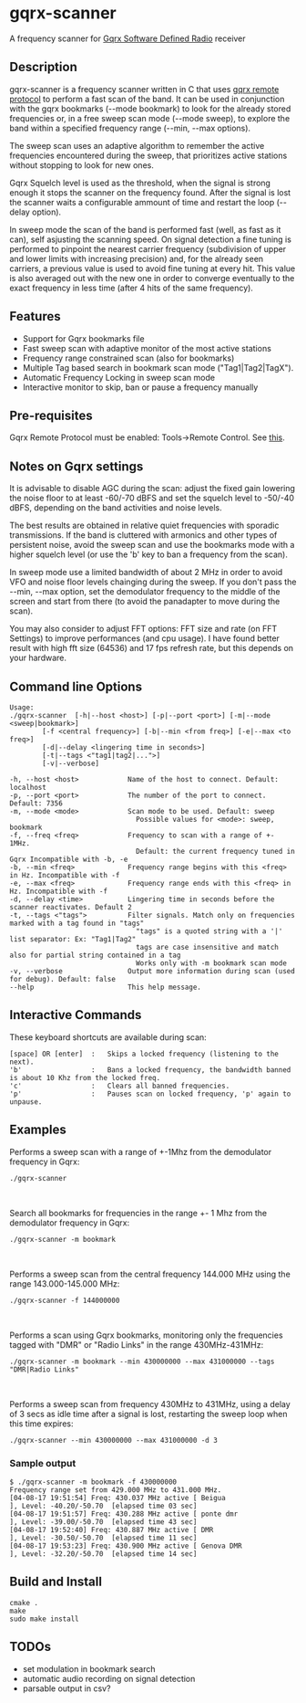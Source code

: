 # gqrx-scanner
A frequency scanner for [Gqrx Software Defined Radio](http://gqrx.dk/) receiver
## Description

gqrx-scanner is a frequency scanner written in C that uses [gqrx remote protocol](http://gqrx.dk/doc/remote-control) to perform a fast scan of the band. It can be used in conjunction with the gqrx bookmarks (--mode bookmark) to look for the already stored frequencies or, in a free sweep scan mode (--mode sweep), to explore the band within a specified frequency range (--min, --max options). 

The sweep scan uses an adaptive algorithm to remember the active frequencies encountered during the sweep, that prioritizes active stations without stopping to look for new ones. 

Gqrx Squelch level is used as the threshold, when the signal is strong enough it stops the scanner on the frequency found.
After the signal is lost the scanner waits a configurable ammount of time and restart the loop (--delay option). 

In sweep mode the scan of the band is performed fast (well, as fast as it can), self asjusting the scanning speed. On signal detection a fine tuning is performed to pinpoint the nearest carrier frequency (subdivision of upper and lower limits with increasing precision) and, for the already seen carriers, a previous value is used to avoid fine tuning at every hit. This value is also averaged out with the new one in order to converge eventually to the exact frequency in less time (after 4 hits of the same frequency).

## Features
* Support for Gqrx bookmarks file
* Fast sweep scan with adaptive monitor of the most active stations 
* Frequency range constrained scan (also for bookmarks)
* Multiple Tag based search in bookmark scan mode ("Tag1|Tag2|TagX").
* Automatic Frequency Locking in sweep scan mode
* Interactive monitor to skip, ban or pause a frequency manually

## Pre-requisites
Gqrx Remote Protocol must be enabled: Tools->Remote Control. See [this](http://gqrx.dk/doc/remote-control).

## Notes on Gqrx settings
It is advisable to disable AGC during the scan: adjust the fixed gain lowering the noise floor to at least -60/-70 dBFS and set the squelch level to -50/-40 dBFS, depending on the band activities and noise levels.

The best results are obtained in relative quiet frequencies with sporadic transmissions. If the band is cluttered with armonics and other types of persistent noise, avoid the sweep scan and use the bookmarks mode with a higher squelch level (or use the 'b' key to ban a frequency from the scan). 

In sweep mode use a limited bandwidth of about 2 MHz in order to avoid VFO and noise floor levels chainging during the sweep.
If you don't pass the --min, --max option, set the demodulator frequency to the middle of the screen and start from there (to avoid the panadapter to move during the scan).

You may also consider to adjust FFT options: FFT size and rate (on FFT Settings) to improve performances (and cpu usage).
I have found better result with high fft size (64536) and 17 fps refresh rate, but this depends on your hardware.

## Command line Options
```
Usage:
./gqrx-scanner	[-h|--host <host>] [-p|--port <port>] [-m|--mode <sweep|bookmark>]
		[-f <central frequency>] [-b|--min <from freq>] [-e|--max <to freq>]
		[-d|--delay <lingering time in seconds>]
		[-t|--tags <"tag1|tag2|...">]
		[-v|--verbose]

-h, --host <host>            Name of the host to connect. Default: localhost
-p, --port <port>            The number of the port to connect. Default: 7356
-m, --mode <mode>            Scan mode to be used. Default: sweep
                               Possible values for <mode>: sweep, bookmark
-f, --freq <freq>            Frequency to scan with a range of +- 1MHz.
                               Default: the current frequency tuned in Gqrx Incompatible with -b, -e
-b, --min <freq>             Frequency range begins with this <freq> in Hz. Incompatible with -f
-e, --max <freq>             Frequency range ends with this <freq> in Hz. Incompatible with -f
-d, --delay <time>           Lingering time in seconds before the scanner reactivates. Default 2
-t, --tags <"tags">          Filter signals. Match only on frequencies marked with a tag found in "tags"
                               "tags" is a quoted string with a '|' list separator: Ex: "Tag1|Tag2"
                               tags are case insensitive and match also for partial string contained in a tag
                               Works only with -m bookmark scan mode
-v, --verbose                Output more information during scan (used for debug). Default: false
--help                       This help message.

```

## Interactive Commands 
These keyboard shortcuts are available during scan:
```
[space] OR [enter]  :   Skips a locked frequency (listening to the next).
'b'                 :   Bans a locked frequency, the bandwidth banned is about 10 Khz from the locked freq. 
'c'                 :   Clears all banned frequencies.
'p'                 :   Pauses scan on locked frequency, 'p' again to unpause. 
```

## Examples
Performs a sweep scan with a range of +-1Mhz from the demodulator frequency in Gqrx:
```
./gqrx-scanner 
```
<br>

Search all bookmarks for frequencies in the range +- 1 Mhz from the demodulator frequency in Gqrx:
```
./gqrx-scanner -m bookmark
```
<br>

Performs a sweep scan from the central frequency 144.000 MHz using the range 143.000-145.000 MHz:
```
./gqrx-scanner -f 144000000
```
<br>

Performs a scan using Gqrx bookmarks, monitoring only the frequencies tagged with "DMR" or "Radio Links" in the range 430MHz-431MHz:

```
./gqrx-scanner -m bookmark --min 430000000 --max 431000000 --tags "DMR|Radio Links"
```
<br>

Performs a sweep scan from frequency 430MHz to 431MHz, using a delay of	3 secs as idle time after a signal is lost, restarting the sweep loop when this time expires:
```	
./gqrx-scanner --min 430000000 --max 431000000 -d 3
```

### Sample output

```
$ ./gqrx-scanner -m bookmark -f 430000000
Frequency range set from 429.000 MHz to 431.000 MHz.
[04-08-17 19:51:54] Freq: 430.037 MHz active [ Beigua                   ], Level: -40.20/-50.70  [elapsed time 03 sec]
[04-08-17 19:51:57] Freq: 430.288 MHz active [ ponte dmr                ], Level: -39.00/-50.70  [elapsed time 43 sec]
[04-08-17 19:52:40] Freq: 430.887 MHz active [ DMR                      ], Level: -30.50/-50.70  [elapsed time 11 sec]
[04-08-17 19:53:23] Freq: 430.900 MHz active [ Genova DMR               ], Level: -32.20/-50.70  [elapsed time 14 sec]
```

## Build and Install
```
cmake .
make
sudo make install
```

## TODOs
* set modulation in bookmark search 
* automatic audio recording on signal detection
* parsable output in csv?

